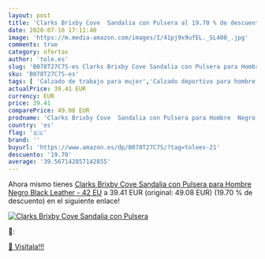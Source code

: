 ```yaml
---
layout: post
title: 'Clarks Brixby Cove  Sandalia con Pulsera al 19.70 % de descuento'
date: 2020-07-16 17:11:40
image: 'https://m.media-amazon.com/images/I/41pj9x9ufEL._SL400_.jpg'
comments: true
category: ofertas
author: 'tole.es'
slug: 'B078T27C7S-es Clarks Brixby Cove Sandalia con Pulsera para Hombre Negro...'
sku: 'B078T27C7S-es'
tags: [ 'Calzado de trabajo para mujer','Calzado deportivo para hombre','Calzado sanitario y de hostelería para mujer','Chanclas y sandalias de piscina para hombre','Sandalias y chanclas para niña','Zapatillas y calzado deportivo para hombre','Zapatos','Zapatos para hombre','Zapatos para mujer','Zapatos para niñas pequeñas','Zapatos y complementos','Zuecos sanitarios y de hostelería para mujer','Zuecos y mules para hombre','sandalia', ]
actualPrice: 39.41 EUR
currency: EUR
price: 39.41
comparePrice: 49.08 EUR
prodname: 'Clarks Brixby Cove  Sandalia con Pulsera para Hombre  Negro  Black Leather -   42 EU'
country: 'es'
flag: '🇪🇸'
brand: ''
buyurl: 'https://www.amazon.es/dp/B078T27C7S/?tag=tolees-21'
descuento: '19.70'
average: '39.567142857142855'
---
```


Ahora mismo tienes [Clarks Brixby Cove  Sandalia con Pulsera para Hombre  Negro  Black Leather -   42 EU](https://www.amazon.es/dp/B078T27C7S/?tag=tolees-21) a 39.41 EUR (original: 49.08 EUR) (19.70 %  de descuento) en el siguiente enlace!

[![Clarks Brixby Cove  Sandalia con Pulsera](https://m.media-amazon.com/images/I/41pj9x9ufEL._SL400_.jpg)](https://www.amazon.es/dp/B078T27C7S/?tag=tolees-21)

🔎:


[🛒 Visítala!!!](https://www.amazon.es/dp/B078T27C7S/?tag=tolees-21)

